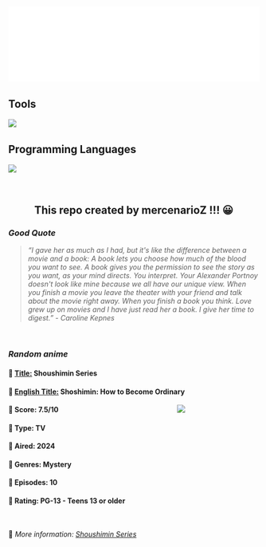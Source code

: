 
<img src="svg/nai.svg" />

<p>
  <h2>Tools</h2>
  <a href="https://skillicons.dev">
    <img src="https://skillicons.dev/icons?i=git,bash,vim,ubuntu,tensorflow,pytorch,docker,raspberrypi" />
  </a>

  <br />

  <h2>Programming Languages</h2>

  <a href="https://skillicons.dev">
    <img src="https://skillicons.dev/icons?i=python,c,cpp" />
  </a>
</p>

<br />

<h2 align="center">This repo created by mercenarioZ !!! 😀</h2>
<h3><i>Good Quote</i></h3>

<blockquote>
<i>
“I gave her as much as I had, but it's like the difference between a movie and a book: A book lets you choose how much of the blood you want to see. A book gives you the permission to see the story as you want, as your mind directs. You interpret. Your Alexander Portnoy doesn't look like mine because we all have our unique view. When you finish a movie you leave the theater with your friend and talk about the movie right away. When you finish a book you think. Love grew up on movies and I have just read her a book. I give her time to digest.” - Caroline Kepnes
</i>
</blockquote>

<br />

<h3><i>Random anime</i></h3>

<h4>
  <strong>🥭 <u>Title:</u></strong> Shoushimin Series
</h4>

<h4>🌿 <u>English Title:</u> Shoshimin: How to Become Ordinary</h4>

<img align="right" width="165" src=https://cdn.myanimelist.net/images/anime/1164/143459.jpg />

<h4>🌱 Score: 7.5/10</h4>

<h4>🌲 Type: TV</h4>

<h4>🌴 Aired: 2024</h4>

<h4>🌵 Genres: Mystery</h4>

<h4>🥑 Episodes: 10</h4>

<h4>🍏 Rating: PG-13 - Teens 13 or older</h4>

<br />

🍂 *More information: [Shoushimin Series](https://myanimelist.net/anime/57810/Shoushimin_Series)*
    